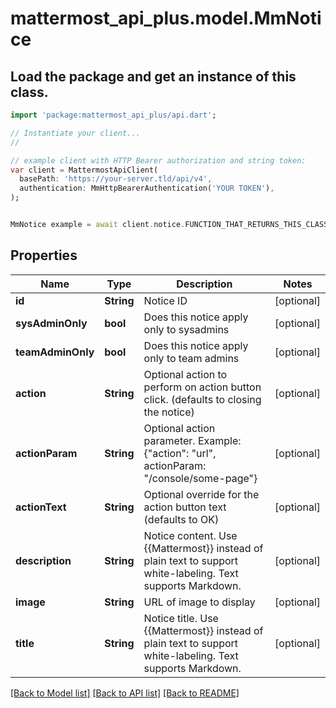 # mattermost_api_plus.model.MmNotice

## Load the package and get an instance of this class.
```dart
import 'package:mattermost_api_plus/api.dart';

// Instantiate your client...
//

// example client with HTTP Bearer authorization and string token:
var client = MattermostApiClient(
  basePath: 'https://your-server.tld/api/v4',
  authentication: MmHttpBearerAuthentication('YOUR TOKEN'),
);


MmNotice example = await client.notice.FUNCTION_THAT_RETURNS_THIS_CLASS();

```

## Properties
Name | Type | Description | Notes
------------ | ------------- | ------------- | -------------
**id** | **String** | Notice ID | [optional] 
**sysAdminOnly** | **bool** | Does this notice apply only to sysadmins | [optional] 
**teamAdminOnly** | **bool** | Does this notice apply only to team admins | [optional] 
**action** | **String** | Optional action to perform on action button click. (defaults to closing the notice) | [optional] 
**actionParam** | **String** | Optional action parameter.  Example: {\"action\": \"url\", actionParam: \"/console/some-page\"} | [optional] 
**actionText** | **String** | Optional override for the action button text (defaults to OK) | [optional] 
**description** | **String** | Notice content. Use {{Mattermost}} instead of plain text to support white-labeling. Text supports Markdown. | [optional] 
**image** | **String** | URL of image to display | [optional] 
**title** | **String** | Notice title. Use {{Mattermost}} instead of plain text to support white-labeling. Text supports Markdown. | [optional] 

[[Back to Model list]](../GENERATED_README.md#documentation-for-models) [[Back to API list]](../GENERATED_README.md#documentation-for-api-endpoints) [[Back to README]](../GENERATED_README.md)


